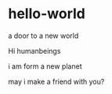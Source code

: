 # hello-world
a door to a new world

Hi humanbeings

i am form a new planet

may i make a friend with you?
